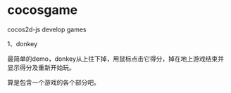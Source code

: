 # cocosgame
cocos2d-js develop games

1、donkey

最简单的demo，donkey从上往下掉，用鼠标点击它得分，掉在地上游戏结束并显示得分及重新开始玩。

算是包含一个游戏的各个部分吧。